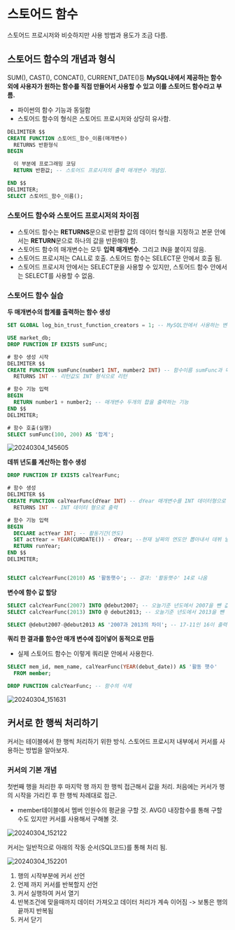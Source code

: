 # 스토어드 함수
스토어드 프로시저와 비슷하지만 사용 방법과 용도가 조금 다름.

## 스토어드 함수의 개념과 형식
SUM(), CAST(), CONCAT(), CURRENT_DATE()등 **MySQL내에서 제공하는 함수 외에 사용자가 원하는 함수를 직접 만들어서 사용할 수 있고 이를 스토어드 함수라고 부름.**
- 파이썬의 함수 기능과 동일함
- 스토어드 함수의 형식은 스토어드 프로시저와 상당히 유사함.

```sql
DELIMITER $$
CREATE FUNCTION 스토어드_함수_이름(매개변수)
  RETURNS 반환형식
BEGIN

  이 부분에 프로그래밍 코딩
  RETURN 반환값; -- 스토어드 프로시저의 출력 매개변수 개념임.

END $$
DELIMITER;
SELECT 스토어드_함수_이름();
```



### 스토어드 함수와 스토어드 프로시저의 차이점
- 스토어드 함수는 **RETURNS**문으로 반환할 값의 데이터 형식을 지정하고 본문 안에서는 **RETURN**문으로 하나의 값을 반환해야 함.
- 스토어드 함수의 매개변수는 모두 **입력 매개변수**. 그리고 IN을 붙이지 않음.
- 스토어드 프로시저는 CALL로 호출. 스토어드 함수는 SELECT문 안에서 호출 됨.
- 스토어드 프로시저 안에서는 SELECT문을 사용할 수 있지만, 스토어드 함수 안에서는 SELECT를 사용할 수 없음.



### 스토어드 함수 실습

**두 매개변수의 합계를 출력하는 함수 생성**
```sql
SET GLOBAL log_bin_trust_function_creators = 1; -- MySQL안에서 사용하는 변수인데 형식적으로 늘 써준다고 생각하면 됨. 한번만 세팅하면 계속 설정이 유지 되어 다음부턴 안해도 됨. 

USE market_db;
DROP FUNCTION IF EXISTS sumFunc;

# 함수 생성 시작
DELIMITER $$
CREATE FUNCTION sumFunc(number1 INT, number2 INT) -- 함수이름 sumFunc과 매개변수 number1 INT, number2 INT로 생성
  RETURNS INT -- 리턴값도 INT 형식으로 리턴

# 함수 기능 입력
BEGIN
  RETURN number1 + number2; -- 매개변수 두개의 합을 출력하는 기능
END $$
DELIMITER;

# 함수 호출(실행)
SELECT sumFunc(100, 200) AS '합계';
```
![20240304_145605](https://github.com/junhosong0/MySQL/assets/117610783/fd595f1c-87ca-4d00-8087-2a7506eebf8b)



**데뷔 년도를 계산하는 함수 생성**
```sql
DROP FUNCTION IF EXISTS calYearFunc;

# 함수 생성
DELIMITER $$
CREATE FUNCTION calYearFunc(dYear INT) -- dYear 매개변수를 INT 데이터형으로 받음
  RETURNS INT -- INT 데이터 형으로 출력

# 함수 기능 입력
BEGIN
  DECLARE actYear INT; -- 활동기간(연도)
  SET actYear = YEAR(CURDATE()) - dYear; --현재 날짜의 연도만 뽑아내서 데뷔 날짜와 차이를 구함 (actYear = 활동 기간이 몇년인지)
  RETURN runYear;
END $$
DELIMITER;


SELECT calcYearFunc(2010) AS '활동햇수'; -- 결과: '활동햇수' 14로 나옴
```


**변수에 함수 값 할당**
```sql
SELECT calcYearFunc(2007) INTO @debut2007; -- 오늘기준 년도에서 2007을 뺀 값인 17이 @debut2007 변수에 할당 됨
SELECT calcYearFunc(2013) INTO @ debut2013; -- 오늘기준 년도에서 2013을 뺀 값인 11이 @debut2013 변수에 할당 됨

SELECT @debut2007-@debut2013 AS '2007과 2013의 차이'; -- 17-11인 16이 출력 됨
```


**쿼리 한 결과를 함수안 매개 변수에 집어넣어 동적으로 만듬**
- 실제 스토어드 함수는 이렇게 쿼리문 안에서 사용한다.
```sql
SELECT mem_id, mem_name, calYearFunc(YEAR(debut_date)) AS '활동 햇수'
  FROM member;

DROP FUNCTION calcYearFunc; -- 함수의 삭제
```
![20240304_151631](https://github.com/junhosong0/MySQL/assets/117610783/2a4b9b4f-1c6b-47a8-b8ac-6f648570d662)



## 커서로 한 행씩 처리하기
커서는 테이블에서 한 행씩 처리하기 위한 방식. 스토어드 프로시저 내부에서 커서를 사용하는 방법을 알아보자.


### 커서의 기본 개념
첫번째 행을 처리한 후 마지막 행 까지 한 행씩 접근해서 값을 처리. 처음에는 커서가 행의 시작을 가리킨 후 한 행씩 차례대로 접근.
- member테이블에서 멤버 인원수의 평균을 구할 것. AVG() 내장함수를 통해 구할수도 있지만 커서를 사용해서 구해볼 것.

![20240304_152122](https://github.com/junhosong0/MySQL/assets/117610783/553de674-ec2f-4a82-96d7-530c69364efc)

커서는 일반적으로 아래의 작동 순서(SQL코드)를 통해 처리 됨.

![20240304_152201](https://github.com/junhosong0/MySQL/assets/117610783/e96300c3-a45e-4c2f-8cd8-fb592e58b63c)

1. 행의 시작부분에 커서 선언
2. 언제 까지 커서를 반복할지 선언
3. 커서 실행하여 커서 열기
4. 반복조건에 맞을때까지 데이터 가져오고 데이터 처리가 계속 이어짐 -> 보통은 행의 끝까지 반복됨
5. 커서 닫기



